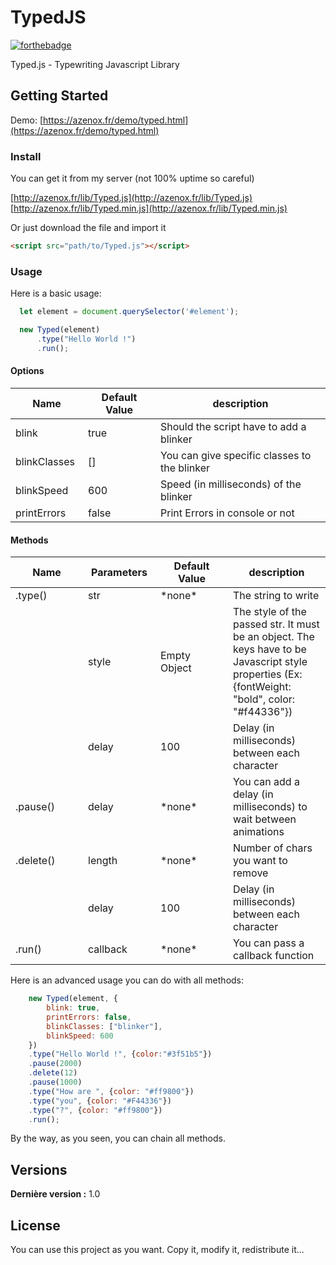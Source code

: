 # TypedJS

[![forthebadge](https://forthebadge.com/images/badges/built-with-love.svg)](http://azenox.fr/)

Typed.js - Typewriting Javascript Library

## Getting Started

Demo: [https://azenox.fr/demo/typed.html](https://azenox.fr/demo/typed.html) 

### Install

You can get it from my server (not 100% uptime so careful)  

[http://azenox.fr/lib/Typed.js](http://azenox.fr/lib/Typed.js)  
[http://azenox.fr/lib/Typed.min.js](http://azenox.fr/lib/Typed.min.js)

Or just download the file and import it  
```html
<script src="path/to/Typed.js"></script>
```

### Usage

Here is a basic usage:
```javascript
  let element = document.querySelector('#element');

  new Typed(element)
      .type("Hello World !")
      .run();
```

#### Options


<table class="table table-bordered table-striped">
	<thead>
		<tr>
			<th style="width: 100px;">Name</th>
			<th style="width: 100px;">Default Value</th>
			<th>description</th>
		</tr>
	</thead>
	<tbody>
		<tr>
			<td>blink</td>
			<td>true</td>
			<td>Should the script have to add a blinker</td>
		</tr>
		<tr>
			<td>blinkClasses</td>
			<td>[]</td>
			<td>You can give specific classes to the blinker</td>
		</tr>
		<tr>
			<td>blinkSpeed</td>
			<td>600</td>
			<td>Speed (in milliseconds) of the blinker</td>
		</tr>
		<tr>
			<td>printErrors</td>
			<td>false</td>
			<td>Print Errors in console or not</td>
		</tr>
	</tbody>
</table>


#### Methods

<table class="table table-bordered table-striped">
	<thead>
		<tr>
			<th style="width: 100px;">Name</th>
			<th style="width: 100px;">Parameters</th>
			<th style="width: 100px;">Default Value</th>
			<th>description</th>
		</tr>
	</thead>
	<tbody>
		<tr>
			<td>.type()</td>
			<td>str</td>
			<td>*none*</td>
			<td>The string to write</td>
		</tr>
		<tr>
			<td></td>
			<td>style</td>
			<td>Empty Object</td>
			<td>The style of the passed str. It must be an object. The keys have to be Javascript style properties (Ex: {fontWeight: "bold", color: "#f44336"})</td>
		</tr>
		<tr>
			<td></td>
			<td>delay</td>
			<td>100</td>
			<td>Delay (in milliseconds) between each character</td>
		</tr>
		<tr>
			<td>.pause()</td>
			<td>delay</td>
			<td>*none*</td>
			<td>You can add a delay (in milliseconds) to wait between animations</td>
		</tr>
		<tr>
			<td>.delete()</td>
			<td>length</td>
			<td>*none*</td>
			<td>Number of chars you want to remove</td>
		</tr>
		<tr>
			<td></td>
			<td>delay</td>
			<td>100</td>
			<td>Delay (in milliseconds) between each character</td>
		</tr>
		<tr>
			<td>.run()</td>
			<td>callback</td>
			<td>*none*</td>
			<td>You can pass a callback function</td>
		</tr>
	</tbody>
</table>

  
Here is an advanced usage you can do with all methods:
```javascript
    new Typed(element, {
        blink: true,
        printErrors: false,
        blinkClasses: ["blinker"],
        blinkSpeed: 600
    })
	.type("Hello World !", {color:"#3f51b5"})
	.pause(2000)
	.delete(12)
	.pause(1000)
	.type("How are ", {color: "#ff9800"})
	.type("you", {color: "#F44336"})
	.type("?", {color: "#ff9800"})
	.run();
```

By the way, as you seen, you can chain all methods.


## Versions
**Dernière version :** 1.0

## License

You can use this project as you want. Copy it, modify it, redistribute it...

